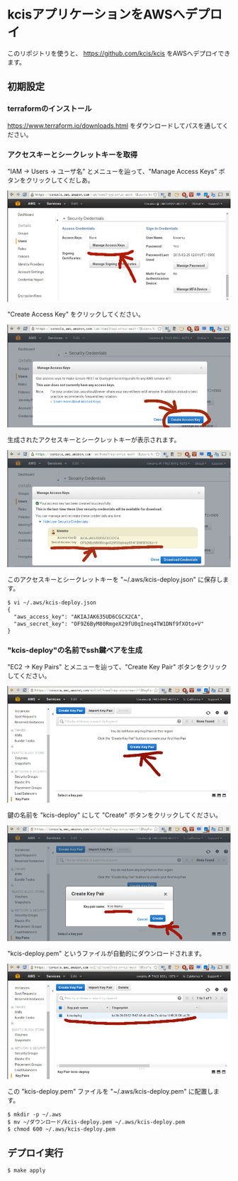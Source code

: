 # kcisアプリケーションをAWSへデプロイ

このリポジトリを使うと、 https://github.com/kcis/kcis をAWSへデプロイできます。

## 初期設定

### terraformのインストール

https://www.terraform.io/downloads.html をダウンロードしてパスを通してください。

### アクセスキーとシークレットキーを取得

"IAM → Users → ユーザ名" とメニューを辿って、"Manage Access Keys" ボタンをクリックしてくだしあ。

![](img/access_secret_key1.png)

"Create Access Key" をクリックしてください。

![](img/access_secret_key2.png)

生成されたアクセスキーとシークレットキーが表示されます。

![](img/access_secret_key3.png)

このアクセスキーとシークレットキーを "~/.aws/kcis-deploy.json" に保存します。

```
$ vi ~/.aws/kcis-deploy.json
{
  "aws_access_key": "AKIAJAK635UD6CGCX2CA",
  "aws_secret_key": "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"
}
```

### "kcis-deploy"の名前でssh鍵ペアを生成

"EC2 → Key Pairs" とメニューを辿って、"Create Key Pair" ボタンをクリックしてください。

![](img/create_key_pair1.png)

鍵の名前を "kcis-deploy" にして "Create" ボタンをクリックしてください。

![](img/create_key_pair2.png)

"kcis-deploy.pem" というファイルが自動的にダウンロードされます。

![](img/create_key_pair3.png)

この "kcis-deploy.pem" ファイルを "~/.aws/kcis-deploy.pem" に配置します。

```
$ mkdir -p ~/.aws
$ mv ~/ダウンロード/kcis-deploy.pem ~/.aws/kcis-deploy.pem
$ chmod 600 ~/.aws/kcis-deploy.pem
```

## デプロイ実行

```
$ make apply
```
